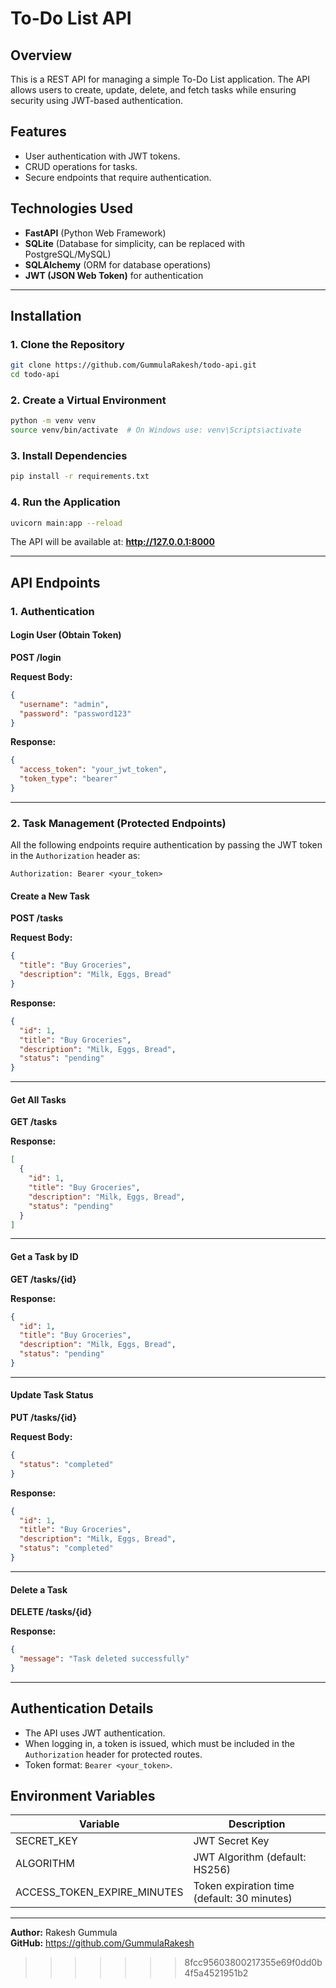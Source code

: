 # To-Do List API

## Overview
This is a REST API for managing a simple To-Do List application. The API allows users to create, update, delete, and fetch tasks while ensuring security using JWT-based authentication.

## Features
- User authentication with JWT tokens.
- CRUD operations for tasks.
- Secure endpoints that require authentication.

## Technologies Used
- **FastAPI** (Python Web Framework)
- **SQLite** (Database for simplicity, can be replaced with PostgreSQL/MySQL)
- **SQLAlchemy** (ORM for database operations)
- **JWT (JSON Web Token)** for authentication

---

## Installation

### 1. Clone the Repository
```sh
git clone https://github.com/GummulaRakesh/todo-api.git
cd todo-api
```

### 2. Create a Virtual Environment
```sh
python -m venv venv
source venv/bin/activate  # On Windows use: venv\Scripts\activate
```

### 3. Install Dependencies
```sh
pip install -r requirements.txt
```

### 4. Run the Application
```sh
uvicorn main:app --reload
```

The API will be available at: **http://127.0.0.1:8000**

---

## API Endpoints

### 1. Authentication
#### **Login User (Obtain Token)**
**POST /login**

**Request Body:**
```json
{
  "username": "admin",
  "password": "password123"
}
```

**Response:**
```json
{
  "access_token": "your_jwt_token",
  "token_type": "bearer"
}
```

---

### 2. Task Management (Protected Endpoints)
All the following endpoints require authentication by passing the JWT token in the `Authorization` header as:
```
Authorization: Bearer <your_token>
```

#### **Create a New Task**
**POST /tasks**

**Request Body:**
```json
{
  "title": "Buy Groceries",
  "description": "Milk, Eggs, Bread"
}
```

**Response:**
```json
{
  "id": 1,
  "title": "Buy Groceries",
  "description": "Milk, Eggs, Bread",
  "status": "pending"
}
```

---

#### **Get All Tasks**
**GET /tasks**

**Response:**
```json
[
  {
    "id": 1,
    "title": "Buy Groceries",
    "description": "Milk, Eggs, Bread",
    "status": "pending"
  }
]
```

---

#### **Get a Task by ID**
**GET /tasks/{id}**

**Response:**
```json
{
  "id": 1,
  "title": "Buy Groceries",
  "description": "Milk, Eggs, Bread",
  "status": "pending"
}
```

---

#### **Update Task Status**
**PUT /tasks/{id}**

**Request Body:**
```json
{
  "status": "completed"
}
```

**Response:**
```json
{
  "id": 1,
  "title": "Buy Groceries",
  "description": "Milk, Eggs, Bread",
  "status": "completed"
}
```

---

#### **Delete a Task**
**DELETE /tasks/{id}**

**Response:**
```json
{
  "message": "Task deleted successfully"
}
```

---

## Authentication Details
- The API uses JWT authentication.
- When logging in, a token is issued, which must be included in the `Authorization` header for protected routes.
- Token format: `Bearer <your_token>`.

## Environment Variables
| Variable       | Description                          |
|---------------|----------------------------------|
| SECRET_KEY    | JWT Secret Key                    |
| ALGORITHM     | JWT Algorithm (default: HS256)   |
| ACCESS_TOKEN_EXPIRE_MINUTES | Token expiration time (default: 30 minutes) |



---

**Author:** Rakesh Gummula  
**GitHub:** https://github.com/GummulaRakesh
>>>>>>> 8fcc95603800217355e69f0dd0b4f5a4521951b2
